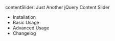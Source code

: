 contentSlider: Just Another jQuery Content Slider

- Installation
- Basic Usage
- Advanced Usage
- Changelog


